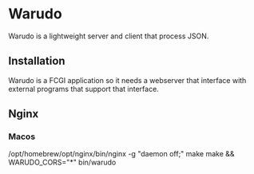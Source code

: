 # Warudo
Warudo is a lightweight server and client that process JSON.

## Installation
Warudo is a FCGI application so it needs a webserver that interface with
external programs that support that interface.

## Nginx

### Macos

/opt/homebrew/opt/nginx/bin/nginx -g "daemon off;"
make
make && WARUDO_CORS="*" bin/warudo
